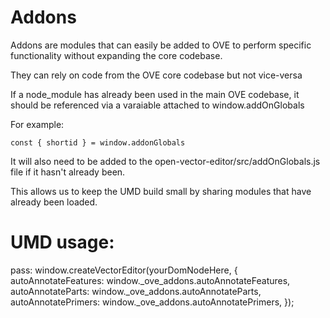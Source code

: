 # Addons

Addons are modules that can easily be added to OVE to perform specific functionality without expanding the core codebase. 

They can rely on code from the OVE core codebase but not vice-versa

If a node_module has already been used in the main OVE codebase, it should be referenced via a varaiable attached to window.addOnGlobals

For example: 
```
const { shortid } = window.addonGlobals
```

It will also need to be added to the open-vector-editor/src/addOnGlobals.js file if it hasn't already been. 

This allows us to keep the UMD build small by sharing modules that have already been loaded.



# UMD usage: 
pass: 
window.createVectorEditor(yourDomNodeHere, {
  autoAnnotateFeatures: window._ove_addons.autoAnnotateFeatures,
  autoAnnotateParts: window._ove_addons.autoAnnotateParts,
  autoAnnotatePrimers: window._ove_addons.autoAnnotatePrimers,
});
